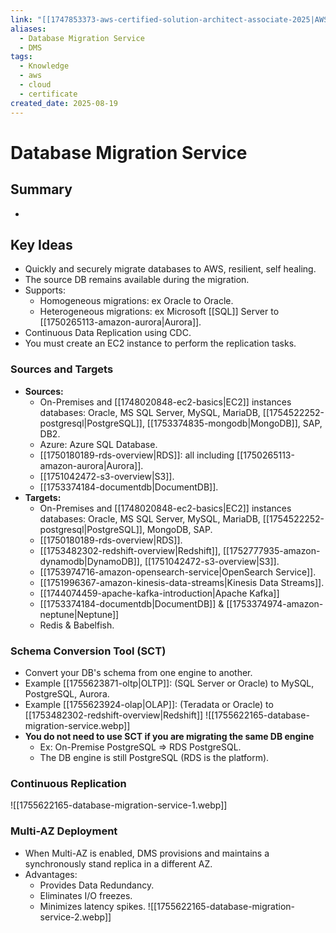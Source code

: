 ```yaml
---
link: "[[1747853373-aws-certified-solution-architect-associate-2025|AWS Certified Solution Architect Associate 2025]]"
aliases:
  - Database Migration Service
  - DMS
tags:
  - Knowledge
  - aws
  - cloud
  - certificate
created_date: 2025-08-19
---
```

# Database Migration Service
## Summary
- 
## Key Ideas
- Quickly and securely migrate databases to AWS, resilient, self healing.
- The source DB remains available during the migration.
- Supports:
	- Homogeneous migrations: ex Oracle to Oracle.
	- Heterogeneous migrations: ex Microsoft [[SQL]] Server to [[1750265113-amazon-aurora|Aurora]].
- Continuous Data Replication using CDC.
- You must create an EC2 instance to perform the replication tasks.

### Sources and Targets
- **Sources:**
	- On-Premises and [[1748020848-ec2-basics|EC2]] instances databases: Oracle, MS SQL Server, MySQL, MariaDB, [[1754522252-postgresql|PostgreSQL]], [[1753374835-mongodb|MongoDB]], SAP, DB2.
	- Azure: Azure SQL Database.
	- [[1750180189-rds-overview|RDS]]: all including [[1750265113-amazon-aurora|Aurora]].
	- [[1751042472-s3-overview|S3]].
	- [[1753374184-documentdb|DocumentDB]].
- **Targets:**
	- On-Premises and [[1748020848-ec2-basics|EC2]] instances databases: Oracle, MS SQL Server, MySQL, MariaDB, [[1754522252-postgresql|PostgreSQL]], MongoDB, SAP.
	- [[1750180189-rds-overview|RDS]].
	- [[1753482302-redshift-overview|Redshift]], [[1752777935-amazon-dynamodb|DynamoDB]], [[1751042472-s3-overview|S3]].
	- [[1753974716-amazon-opensearch-service|OpenSearch Service]].
	- [[1751996367-amazon-kinesis-data-streams|Kinesis Data Streams]].
	- [[1744074459-apache-kafka-introduction|Apache Kafka]]
	- [[1753374184-documentdb|DocumentDB]] & [[1753374974-amazon-neptune|Neptune]]
	- Redis & Babelfish.

### Schema Conversion Tool (SCT)
- Convert your DB's schema from one engine to another.
- Example [[1755623871-oltp|OLTP]]: (SQL Server or Oracle) to MySQL, PostgreSQL, Aurora.
- Example [[1755623924-olap|OLAP]]: (Teradata or Oracle) to [[1753482302-redshift-overview|Redshift]]
![[1755622165-database-migration-service.webp]]
- **You do not need to use SCT if you are migrating the same DB engine**
	- Ex: On-Premise PostgreSQL => RDS PostgreSQL.
	- The DB engine is still PostgreSQL (RDS is the platform).

### Continuous Replication
![[1755622165-database-migration-service-1.webp]]

### Multi-AZ Deployment
- When Multi-AZ is enabled, DMS provisions and maintains a synchronously stand replica in a different AZ.
- Advantages:
	- Provides Data Redundancy.
	- Eliminates I/O freezes.
	- Minimizes latency spikes.
![[1755622165-database-migration-service-2.webp]]


